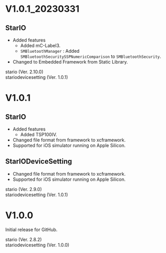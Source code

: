 # V1.0.1_20230331

## StarIO
- Added features
  * Added mC-Label3.
  * `SMBluetoothManager` : Added `SMBluetoothSecuritySSPNumericComparison` to `SMBluetoothSecurity`.
- Changed to Embedded Framework from Static Library.

stario (Ver. 2.10.0)  
stariodevicesetting (Ver. 1.0.1)

# V1.0.1

## StarIO
- Added features
  * Added TSP100IV.
- Changed file format from framework to xcframework.
- Supported for iOS simulator running on Apple Silicon.

## StarIODeviceSetting
- Changed file format from framework to xcframework.
- Supported for iOS simulator running on Apple Silicon.

stario (Ver. 2.9.0)  
stariodevicesetting (Ver. 1.0.1)

# V1.0.0

Initial release for GitHub.

stario (Ver. 2.8.2)  
stariodevicesetting (Ver. 1.0.0)